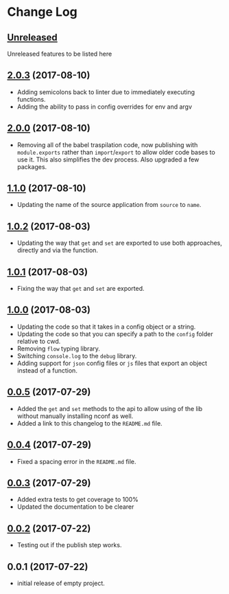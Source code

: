 # Change Log

## [Unreleased](https://github.com/KrimzenNinja/krimzen-ninja-config/compare/v0.0.2...HEAD)

Unreleased features to be listed here
## [2.0.3](https://github.com/KrimzenNinja/krimzen-ninja-config/compare/v2.0.2...v2.0.3) (2017-08-10)
* Adding semicolons back to linter due to immediately executing functions.
* Adding the ability to pass in config overrides for env and argv

## [2.0.0](https://github.com/KrimzenNinja/krimzen-ninja-config/compare/v1.0.2...v1.1.0) (2017-08-10)
* Removing all of the babel traspilation code, now publishing with `module.exports` rather than `import`/`export` to allow older code bases to use it. This also simplifies the dev process. Also upgraded a few packages.

## [1.1.0](https://github.com/KrimzenNinja/krimzen-ninja-config/compare/v1.0.2...v1.1.0) (2017-08-10)
* Updating the name of the source application from `source` to `name`.

## [1.0.2](https://github.com/KrimzenNinja/krimzen-ninja-config/compare/v1.0.0...v1.0.2) (2017-08-03)
* Updating the way that `get` and `set` are exported to use both approaches, directly and via the function.

## [1.0.1](https://github.com/KrimzenNinja/krimzen-ninja-config/compare/v1.0.0...v1.0.1) (2017-08-03)
* Fixing the way that `get` and `set` are exported.

## [1.0.0](https://github.com/KrimzenNinja/krimzen-ninja-config/compare/v0.0.5...v1.0.0) (2017-08-03)
* Updating the code so that it takes in a config object or a string.
* Updating the code so that you can specify a path to the `config` folder relative to cwd.
* Removing `flow` typing library.
* Switching `console.log` to the `debug` library.
* Adding support for `json` config files or `js` files that export an object instead of a function.

## [0.0.5](https://github.com/KrimzenNinja/krimzen-ninja-config/compare/v0.0.4...v0.0.5) (2017-07-29)
* Added the `get` and `set` methods to the api to allow using of the lib without manually installing nconf as well.
* Added a link to this changelog to the `README.md` file.

## [0.0.4](https://github.com/KrimzenNinja/krimzen-ninja-config/compare/v0.0.3...v0.0.4) (2017-07-29)
* Fixed a spacing error in the `README.md` file.

## [0.0.3](https://github.com/KrimzenNinja/krimzen-ninja-config/compare/v0.0.2...v0.0.3) (2017-07-29)

* Added extra tests to get coverage to 100%
* Updated the documentation to be clearer


## [0.0.2](https://github.com/KrimzenNinja/krimzen-ninja-config/compare/v0.0.1...v0.0.2) (2017-07-22)

* Testing out if the publish step works.

## 0.0.1 (2017-07-22)

* initial release of empty project.
